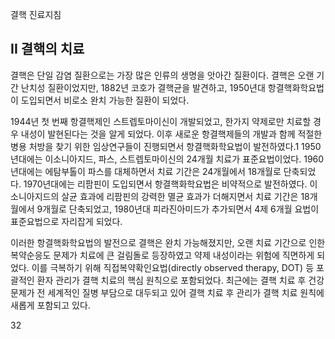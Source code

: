 결핵 진료지침

## II 결핵의 치료

결핵은 단일 감염 질환으로는 가장 많은 인류의 생명을 앗아간 질환이다. 결핵은 오랜 기간 난치성 질환이었지만, 1882년 코호가 결핵균을 발견하고, 1950년대 항결핵화학요법이 도입되면서 비로소 완치 가능한 질환이 되었다.

1944년 첫 번째 항결핵제인 스트렙토마이신이 개발되었고, 한가지 약제로만 치료할 경우 내성이 발현된다는 것을 알게 되었다. 이후 새로운 항결핵제들의 개발과 함께 적절한 병용 처방을 찾기 위한 임상연구들이 진행되면서 항결핵화학요법이 발전하였다.1 1950년대에는 이소니아지드, 파스, 스트렙토마이신의 24개월 치료가 표준요법이었다. 1960년대에는 에탐부톨이 파스를 대체하면서 치료 기간은 24개월에서 18개월로 단축되었다. 1970년대에는 리팜핀이 도입되면서 항결핵화학요법은 비약적으로 발전하였다. 이소니아지드의 살균 효과에 리팜핀의 강력한 멸균 효과가 더해지면서 치료 기간은 18개월에서 9개월로 단축되었고, 1980년대 피라진아미드가 추가되면서 4제 6개월 요법이 표준요법으로 자리잡게 되었다.

이러한 항결핵화학요법의 발전으로 결핵은 완치 가능해졌지만, 오랜 치료 기간으로 인한 복약순응도 문제가 치료에 큰 걸림돌로 등장하였고 약제 내성이라는 위험에 직면하게 되었다. 이를 극복하기 위해 직접복약확인요법(directly observed therapy, DOT) 등 포괄적인 환자 관리가 결핵 치료의 핵심 원칙으로 포함되었다. 최근에는 결핵 치료 후 건강 문제가 전 세계적인 질병 부담으로 대두되고 있어 결핵 치료 후 관리가 결핵 치료 원칙에 새롭게 포함되고 있다.

<PAGE>32